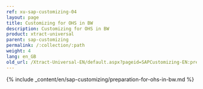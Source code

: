 ```yaml
---
ref: xu-sap-customizing-04
layout: page
title: Customizing for OHS in BW
description: Customizing for OHS in BW
product: xtract-universal
parent: sap-customizing
permalink: /:collection/:path
weight: 4
lang: en_GB
old_url: /Xtract-Universal-EN/default.aspx?pageid=SAPCustomizing-EN:preparation-for-ohs-in-bw
---
```


{% include _content/en/sap-customizing/preparation-for-ohs-in-bw.md  %}